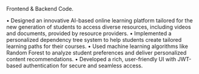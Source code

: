 
Frontend & Backend Code.

• Designed an innovative AI-based online learning platform tailored for the new generation of students to access
diverse resources, including videos and documents, provided by resource providers.
• Implemented a personalized dependency tree system to help students create tailored learning paths for their
courses.
• Used machine learning algorithms like Random Forest to analyze student preferences and deliver personalized
content recommendations.
• Developed a rich, user-friendly UI with JWT-based authentication for secure and seamless access.
